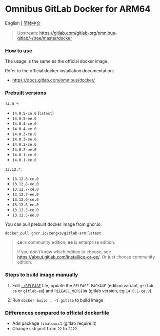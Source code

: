 # Omnibus GitLab Docker for ARM64

English | [简体中文](./README.zh-Hans.md)

> Upstream: <https://gitlab.com/gitlab-org/omnibus-gitlab/-/tree/master/docker> 


### How to use

The usage is the same as the official docker image.

Refer to the official docker installation documentation:
* <https://docs.gitlab.com/omnibus/docker/>


### Prebuilt versions
`14.0.*`:
* `14.0.5-ce.0` (`latest`)
* `14.0.5-ee.0`
* `14.0.4-ce.0`
* `14.0.4-ee.0`
* `14.0.3-ce.0`
* `14.0.3-ee.0`
* `14.0.2-ce.0`
* `14.0.2-ee.0`
* `14.0.1-ce.0`
* `14.0.1-ee.0`

`13.12.*`:
* `13.12.8-ce.0`
* `13.12.8-ee.0`
* `13.12.7-ce.0`
* `13.12.7-ee.0`
* `13.12.6-ce.0`
* `13.12.6-ee.0`
* `13.12.5-ce.0`
* `13.12.5-ee.0`

You can pull prebuilt docker image from ghcr.io:
```sh
docker pull ghcr.io/zengxs/gitlab-arm:latest
```

> **ce** is community edition, **ee** is enterprise edition.
>
> If you don't know which edition to choose, see <https://about.gitlab.com/install/ce-or-ee/>.
> Or just choose community edition. 


### Steps to build image manually

1. Edit [`./RELEASE`](./RELEASE) file, update the `RELEASE_PACKAGE`
   (edition variant, `gitlab-ce` or `gitlab-ee`) and
   `RELEASE_VERSION` (gitlab version, eg `14.0.1-ce.0`).

2. Run `docker build . -t gitlab` to build image


### Differences compared to official dockerfile

* Add package `libatomic1` (gitlab require it)
* Change ssh port from `22` to `2222`

